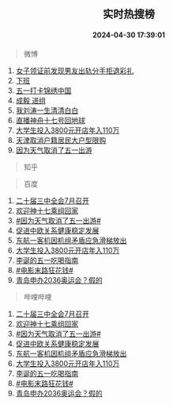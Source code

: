 <div align="center"><h2>实时热搜榜</h2><h4>2024-04-30 17:39:01</h4></div>

> 微博  

1. [女子领证前发现男友出轨分手拒退彩礼](https://s.weibo.com/weibo?q=%23%E5%A5%B3%E5%AD%90%E9%A2%86%E8%AF%81%E5%89%8D%E5%8F%91%E7%8E%B0%E7%94%B7%E5%8F%8B%E5%87%BA%E8%BD%A8%E5%88%86%E6%89%8B%E6%8B%92%E9%80%80%E5%BD%A9%E7%A4%BC%23&t=31&band_rank=1&Refer=top)<br />
2. [下班](https://s.weibo.com/weibo?q=%E4%B8%8B%E7%8F%AD&t=31&band_rank=2&Refer=top)<br />
3. [五一打卡锦绣中国](https://s.weibo.com/weibo?q=%23%E4%BA%94%E4%B8%80%E6%89%93%E5%8D%A1%E9%94%A6%E7%BB%A3%E4%B8%AD%E5%9B%BD%23&t=31&band_rank=3&Refer=top)<br />
4. [成毅 进组](https://s.weibo.com/weibo?q=%E6%88%90%E6%AF%85%20%E8%BF%9B%E7%BB%84&t=31&band_rank=4&Refer=top)<br />
5. [我刘涛一生清清白白](https://s.weibo.com/weibo?q=%E6%88%91%E5%88%98%E6%B6%9B%E4%B8%80%E7%94%9F%E6%B8%85%E6%B8%85%E7%99%BD%E7%99%BD&t=31&band_rank=5&Refer=top)<br />
6. [直播神舟十七号回地球](https://s.weibo.com/weibo?q=%23%E7%9B%B4%E6%92%AD%E7%A5%9E%E8%88%9F%E5%8D%81%E4%B8%83%E5%8F%B7%E5%9B%9E%E5%9C%B0%E7%90%83%23&t=31&band_rank=6&Refer=top)<br />
7. [大学生投入3800元开店年入110万](https://s.weibo.com/weibo?q=%23%E5%A4%A7%E5%AD%A6%E7%94%9F%E6%8A%95%E5%85%A53800%E5%85%83%E5%BC%80%E5%BA%97%E5%B9%B4%E5%85%A5110%E4%B8%87%23&t=31&band_rank=7&Refer=top)<br />
8. [天津取消户籍居民大户型限购](https://s.weibo.com/weibo?q=%23%E5%A4%A9%E6%B4%A5%E5%8F%96%E6%B6%88%E6%88%B7%E7%B1%8D%E5%B1%85%E6%B0%91%E5%A4%A7%E6%88%B7%E5%9E%8B%E9%99%90%E8%B4%AD%23&t=31&band_rank=8&Refer=top)<br />
9. [因为天气取消了五一出游](https://s.weibo.com/weibo?q=%23%E5%9B%A0%E4%B8%BA%E5%A4%A9%E6%B0%94%E5%8F%96%E6%B6%88%E4%BA%86%E4%BA%94%E4%B8%80%E5%87%BA%E6%B8%B8%23&t=31&band_rank=9&Refer=top)<br />

> 知乎  


> 百度  

1. [二十届三中全会7月召开](https://www.baidu.com/s?wd=%E4%BA%8C%E5%8D%81%E5%B1%8A%E4%B8%89%E4%B8%AD%E5%85%A8%E4%BC%9A7%E6%9C%88%E5%8F%AC%E5%BC%80&sa=fyb_news&rsv_dl=fyb_news)<br />
2. [欢迎神十七乘组回家](https://www.baidu.com/s?wd=%E6%AC%A2%E8%BF%8E%E7%A5%9E%E5%8D%81%E4%B8%83%E4%B9%98%E7%BB%84%E5%9B%9E%E5%AE%B6&sa=fyb_news&rsv_dl=fyb_news)<br />
3. [#因为天气取消了五一出游#](https://www.baidu.com/s?wd=%23%E5%9B%A0%E4%B8%BA%E5%A4%A9%E6%B0%94%E5%8F%96%E6%B6%88%E4%BA%86%E4%BA%94%E4%B8%80%E5%87%BA%E6%B8%B8%23&sa=fyb_news&rsv_dl=fyb_news)<br />
4. [促进中欧关系健康稳定发展](https://www.baidu.com/s?wd=%E4%BF%83%E8%BF%9B%E4%B8%AD%E6%AC%A7%E5%85%B3%E7%B3%BB%E5%81%A5%E5%BA%B7%E7%A8%B3%E5%AE%9A%E5%8F%91%E5%B1%95&sa=fyb_news&rsv_dl=fyb_news)<br />
5. [东航一客机因机组矛盾应急滑梯放出](https://www.baidu.com/s?wd=%E4%B8%9C%E8%88%AA%E4%B8%80%E5%AE%A2%E6%9C%BA%E5%9B%A0%E6%9C%BA%E7%BB%84%E7%9F%9B%E7%9B%BE%E5%BA%94%E6%80%A5%E6%BB%91%E6%A2%AF%E6%94%BE%E5%87%BA&sa=fyb_news&rsv_dl=fyb_news)<br />
6. [大学生投入3800元开店年入110万](https://www.baidu.com/s?wd=%E5%A4%A7%E5%AD%A6%E7%94%9F%E6%8A%95%E5%85%A53800%E5%85%83%E5%BC%80%E5%BA%97%E5%B9%B4%E5%85%A5110%E4%B8%87&sa=fyb_news&rsv_dl=fyb_news)<br />
7. [李诞的五一吃喝指南](https://www.baidu.com/s?wd=%E6%9D%8E%E8%AF%9E%E7%9A%84%E4%BA%94%E4%B8%80%E5%90%83%E5%96%9D%E6%8C%87%E5%8D%97&sa=fyb_news&rsv_dl=fyb_news)<br />
8. [#电影末路狂花钱#](https://www.baidu.com/s?wd=%23%E7%94%B5%E5%BD%B1%E6%9C%AB%E8%B7%AF%E7%8B%82%E8%8A%B1%E9%92%B1%23&sa=fyb_news&rsv_dl=fyb_news)<br />
9. [青岛申办2036奥运会？假的](https://www.baidu.com/s?wd=%E9%9D%92%E5%B2%9B%E7%94%B3%E5%8A%9E2036%E5%A5%A5%E8%BF%90%E4%BC%9A%EF%BC%9F%E5%81%87%E7%9A%84&sa=fyb_news&rsv_dl=fyb_news)<br />

> 哔哩哔哩  

1. [二十届三中全会7月召开](https://www.baidu.com/s?wd=%E4%BA%8C%E5%8D%81%E5%B1%8A%E4%B8%89%E4%B8%AD%E5%85%A8%E4%BC%9A7%E6%9C%88%E5%8F%AC%E5%BC%80&sa=fyb_news&rsv_dl=fyb_news)<br />
2. [欢迎神十七乘组回家](https://www.baidu.com/s?wd=%E6%AC%A2%E8%BF%8E%E7%A5%9E%E5%8D%81%E4%B8%83%E4%B9%98%E7%BB%84%E5%9B%9E%E5%AE%B6&sa=fyb_news&rsv_dl=fyb_news)<br />
3. [#因为天气取消了五一出游#](https://www.baidu.com/s?wd=%23%E5%9B%A0%E4%B8%BA%E5%A4%A9%E6%B0%94%E5%8F%96%E6%B6%88%E4%BA%86%E4%BA%94%E4%B8%80%E5%87%BA%E6%B8%B8%23&sa=fyb_news&rsv_dl=fyb_news)<br />
4. [促进中欧关系健康稳定发展](https://www.baidu.com/s?wd=%E4%BF%83%E8%BF%9B%E4%B8%AD%E6%AC%A7%E5%85%B3%E7%B3%BB%E5%81%A5%E5%BA%B7%E7%A8%B3%E5%AE%9A%E5%8F%91%E5%B1%95&sa=fyb_news&rsv_dl=fyb_news)<br />
5. [东航一客机因机组矛盾应急滑梯放出](https://www.baidu.com/s?wd=%E4%B8%9C%E8%88%AA%E4%B8%80%E5%AE%A2%E6%9C%BA%E5%9B%A0%E6%9C%BA%E7%BB%84%E7%9F%9B%E7%9B%BE%E5%BA%94%E6%80%A5%E6%BB%91%E6%A2%AF%E6%94%BE%E5%87%BA&sa=fyb_news&rsv_dl=fyb_news)<br />
6. [大学生投入3800元开店年入110万](https://www.baidu.com/s?wd=%E5%A4%A7%E5%AD%A6%E7%94%9F%E6%8A%95%E5%85%A53800%E5%85%83%E5%BC%80%E5%BA%97%E5%B9%B4%E5%85%A5110%E4%B8%87&sa=fyb_news&rsv_dl=fyb_news)<br />
7. [李诞的五一吃喝指南](https://www.baidu.com/s?wd=%E6%9D%8E%E8%AF%9E%E7%9A%84%E4%BA%94%E4%B8%80%E5%90%83%E5%96%9D%E6%8C%87%E5%8D%97&sa=fyb_news&rsv_dl=fyb_news)<br />
8. [#电影末路狂花钱#](https://www.baidu.com/s?wd=%23%E7%94%B5%E5%BD%B1%E6%9C%AB%E8%B7%AF%E7%8B%82%E8%8A%B1%E9%92%B1%23&sa=fyb_news&rsv_dl=fyb_news)<br />
9. [青岛申办2036奥运会？假的](https://www.baidu.com/s?wd=%E9%9D%92%E5%B2%9B%E7%94%B3%E5%8A%9E2036%E5%A5%A5%E8%BF%90%E4%BC%9A%EF%BC%9F%E5%81%87%E7%9A%84&sa=fyb_news&rsv_dl=fyb_news)<br />
